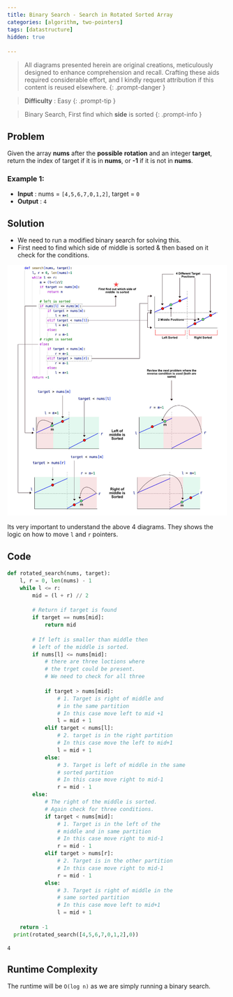 ```yaml
---
title: Binary Search - Search in Rotated Sorted Array
categories: [algorithm, two-pointers]
tags: [datastructure]
hidden: true

---
```


> All diagrams presented herein are original creations, meticulously designed to enhance comprehension and recall. Crafting these aids required considerable effort, and I kindly request attribution if this content is reused elsewhere.
{: .prompt-danger }

> **Difficulty** :  Easy
{: .prompt-tip }

> Binary Search, First find which **side** is sorted
{: .prompt-info }


## Problem

Given the array **nums** after the **possible** **rotation** and an integer **target**, return the index of target if it is in **nums**, or **-1** if it is not in **nums**.

### Example 1:

- **Input** :  nums = `[4,5,6,7,0,1,2]`, target = `0`    	
- **Output** : `4`

## Solution

- We need to run a modified binary search for solving this.
- First need to find which side of middle is sorted & then based on it check for the conditions.

![Search in Rotated Sorted Array](../assets/img/search_in_rotated_sorted_array.jpg)

Its very important to understand the above 4 diagrams.  They shows the logic on how to move `l` and `r` pointers.

##  Code

```python
def rotated_search(nums, target):
    l, r = 0, len(nums) - 1
    while l <= r:
        mid = (l + r) // 2

        # Return if target is found
        if target == nums[mid]:
            return mid

        # If left is smaller than middle then
        # left of the middle is sorted.
        if nums[l] <= nums[mid]:
            # there are three loctions where
            # the trget could be present.
            # We need to check for all three

            if target > nums[mid]:
                # 1. Target is right of middle and
                # in the same partition
                # In this case move left to mid +1
                l = mid + 1
            elif target < nums[l]:
                # 2. target is in the right partition
                # In this case move the left to mid+1
                l = mid + 1
            else:
                # 3. Target is left of middle in the same
                # sorted partition
                # In this case move right to mid-1
                r = mid - 1
        else:
            # The right of the middle is sorted.
            # Again check for three conditions.
            if target < nums[mid]:
                # 1. Target is in the left of the
                # middle and in same partition
                # In this case move right to mid-1
                r = mid - 1
            elif target > nums[r]:
                # 2. Target is in the other partition
                # In this case move right to mid-1
                r = mid - 1
            else:
                # 3. Target is right of middle in the
                # same sorted partition
                # In this case move left to mid+1
                l = mid + 1

    return -1
  print(rotated_search([4,5,6,7,0,1,2],0))
```

```
4
```

## Runtime Complexity

The runtime will be `O(log n)` as we are simply running a binary search.
